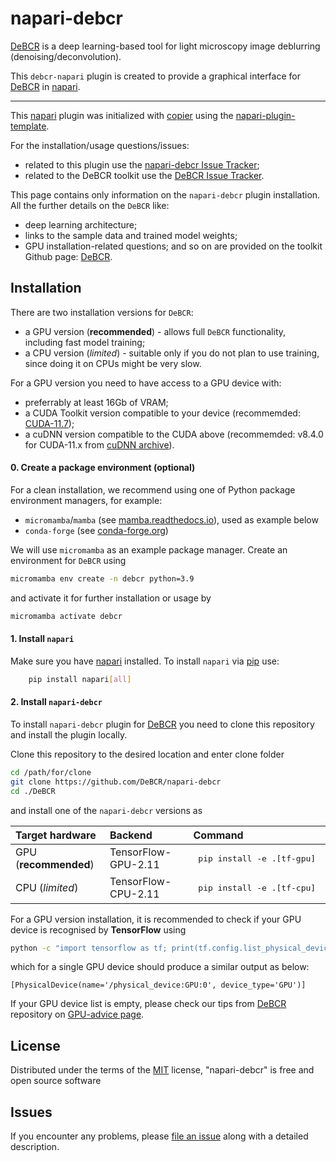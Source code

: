 # napari-debcr

<!--
[![License MIT](https://img.shields.io/pypi/l/napari-debcr.svg?color=green)](https://github.com/DeBCR/napari-debcr/raw/main/LICENSE)
[![PyPI](https://img.shields.io/pypi/v/napari-debcr.svg?color=green)](https://pypi.org/project/napari-debcr)
[![Python Version](https://img.shields.io/pypi/pyversions/napari-debcr.svg?color=green)](https://python.org)
[![tests](https://github.com/DeBCR/napari-debcr/workflows/tests/badge.svg)](https://github.com/DeBCR/napari-debcr/actions)
[![napari hub](https://img.shields.io/endpoint?url=https://api.napari-hub.org/shields/napari-debcr)](https://napari-hub.org/plugins/napari-debcr)
-->

[DeBCR] is a deep learning-based tool for light microscopy image deblurring (denoising/deconvolution).

This `debcr-napari` plugin is created to provide a graphical interface for [DeBCR] in [napari]. 

----------------------------------

This [napari] plugin was initialized with [copier] using the [napari-plugin-template].

For the installation/usage questions/issues:
- related to this plugin use the [napari-debcr Issue Tracker](https://github.com/DeBCR/napari-debcr/issues);
- related to the DeBCR toolkit use the [DeBCR Issue Tracker](https://github.com/DeBCR/DeBCR/issues).

This page contains only information on the `napari-debcr` plugin installation. All the further details on the `DeBCR` like:
- deep learning architecture;
- links to the sample data and trained model weights;
- GPU installation-related questions;
and so on are provided on the toolkit Github page: [DeBCR].

## Installation

There are two installation versions for `DeBCR`:
- a GPU version (**recommended**) -  allows full `DeBCR` functionality, including fast model training;
- a CPU version (*limited*) - suitable only if you do not plan to use training, since doing it on CPUs might be very slow.

For a GPU version you need to have access to a GPU device with:
- preferrably at least 16Gb of VRAM;
- a CUDA Toolkit version compatible to your device (recommemded: [CUDA-11.7](https://developer.nvidia.com/cuda-11-7-0-download-archive));
- a cuDNN version compatible to the CUDA above (recommemded: v8.4.0 for CUDA-11.x from [cuDNN archive](https://developer.nvidia.com/rdp/cudnn-archive)).

#### 0. Create a package environment (optional)

For a clean installation, we recommend using one of Python package environment managers, for example:
- `micromamba`/`mamba` (see [mamba.readthedocs.io](https://mamba.readthedocs.io/)), used as example below
- `conda-forge` (see [conda-forge.org](https://conda-forge.org/))

We will use `micromamba` as an example package manager. Create an environment for `DeBCR` using
```bash
micromamba env create -n debcr python=3.9
```
and activate it for further installation or usage by
```bash
micromamba activate debcr
```

#### 1. Install `napari`

Make sure you have [napari] installed. To install `napari` via [pip] use:

```bash
    pip install napari[all]
```

#### 2. Install `napari-debcr`

<!--
```bash
    pip install napari-debcr
```
-->

To install `napari-debcr` plugin for [DeBCR] you need to clone this repository and install the plugin locally.

Clone this repository to the desired location and enter clone folder
```bash
cd /path/for/clone
git clone https://github.com/DeBCR/napari-debcr
cd ./DeBCR
```

and install one of the `napari-debcr` versions as

| Target hardware  | Backend         | Command  |
| :--------------- | :-------------- | :------- | 
| GPU (**recommended**) | TensorFlow-GPU-2.11 | <pre> pip install -e .[tf-gpu] </pre> |
| CPU (*limited*) | TensorFlow-CPU-2.11 | <pre> pip install -e .[tf-cpu] </pre> |

For a GPU version installation, it is recommended to check if your GPU device is recognised by **TensorFlow** using
```bash
python -c "import tensorflow as tf; print(tf.config.list_physical_devices('GPU'))"
```

which for a single GPU device should produce a similar output as below:
```
[PhysicalDevice(name='/physical_device:GPU:0', device_type='GPU')]
```

If your GPU device list is empty, please check our tips from [DeBCR] repository on [GPU-advice page](https://github.com/DeBCR/DeBCR/docs/GPU-advice.md).

<!--
## Contributing

Contributions are very welcome. Tests can be run with [tox], please ensure
the coverage at least stays the same before you submit a pull request.
-->

## License

Distributed under the terms of the [MIT] license,
"napari-debcr" is free and open source software

## Issues

If you encounter any problems, please [file an issue] along with a detailed description.

[@napari]: https://github.com/napari
[napari]: https://github.com/napari/napari
[napari-plugin-template]: https://github.com/napari/napari-plugin-template

[copier]: https://copier.readthedocs.io/en/stable/
[tox]: https://tox.readthedocs.io/en/latest/
[pip]: https://pypi.org/project/pip/

[MIT]: http://opensource.org/licenses/MIT

[DeBCR]: https://github.com/DeBCR/DeBCR
[file an issue]: https://github.com/DeBCR/napari-debcr/issues